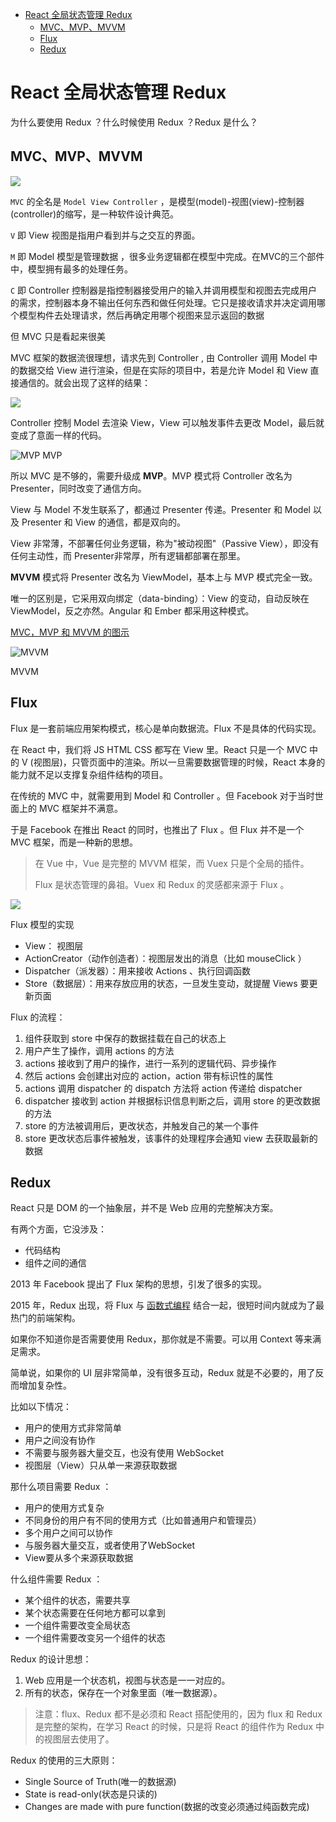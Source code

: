 - [React 全局状态管理 Redux](#react-全局状态管理-redux)
  - [MVC、MVP、MVVM](#mvcmvpmvvm)
  - [Flux](#flux)
  - [Redux](#redux)

# React 全局状态管理 Redux

为什么要使用 Redux ？什么时候使用 Redux ？Redux 是什么？

## MVC、MVP、MVVM

![](assets/mvc-base.png)

`MVC` 的全名是 `Model View Controller` ，是模型(model)-视图(view)-控制器(controller)的缩写，是一种软件设计典范。

`V` 即 View 视图是指用户看到并与之交互的界面。

`M` 即 Model 模型是管理数据 ，很多业务逻辑都在模型中完成。在MVC的三个部件中，模型拥有最多的处理任务。

`C` 即 Controller 控制器是指控制器接受用户的输入并调用模型和视图去完成用户的需求，控制器本身不输出任何东西和做任何处理。它只是接收请求并决定调用哪个模型构件去处理请求，然后再确定用哪个视图来显示返回的数据

但 MVC 只是看起来很美

MVC 框架的数据流很理想，请求先到 Controller , 由 Controller 调用 Model 中的数据交给 View 进行渲染，但是在实际的项目中，若是允许 Model 和 View 直接通信的。就会出现了这样的结果：

![](assets/defect-of-mvc.png)

Controller 控制 Model 去渲染 View，View 可以触发事件去更改 Model，最后就变成了意面一样的代码。

![MVP](assets/MVP.png)
MVP

所以 MVC 是不够的，需要升级成 **MVP**。MVP 模式将 Controller 改名为 Presenter，同时改变了通信方向。

View 与 Model 不发生联系了，都通过 Presenter 传递。Presenter 和 Model 以及 Presenter 和 View 的通信，都是双向的。

View 非常薄，不部署任何业务逻辑，称为"被动视图"（Passive View），即没有任何主动性，而 Presenter非常厚，所有逻辑都部署在那里。

**MVVM** 模式将 Presenter 改名为 ViewModel，基本上与 MVP 模式完全一致。

唯一的区别是，它采用双向绑定（data-binding）：View 的变动，自动反映在 ViewModel，反之亦然。Angular 和 Ember 都采用这种模式。

[MVC，MVP 和 MVVM 的图示](https://www.ruanyifeng.com/blog/2015/02/mvcmvp_mvvm.html)

![MVVM](assets/MVVM.png)

MVVM

## Flux

Flux 是一套前端应用架构模式，核心是单向数据流。Flux 不是具体的代码实现。

在 React 中，我们将 JS HTML CSS 都写在 View 里。React 只是一个 MVC 中的 V (视图层)，只管页面中的渲染。所以一旦需要数据管理的时候，React 本身的能力就不足以支撑复杂组件结构的项目。

在传统的 MVC 中，就需要用到 Model 和 Controller 。但 Facebook 对于当时世面上的 MVC 框架并不满意。

于是 Facebook 在推出 React 的同时，也推出了 Flux 。但 Flux 并不是一个 MVC 框架，而是一种新的思想。


> 在 Vue 中，Vue 是完整的 MVVM 框架，而 Vuex 只是个全局的插件。
> 
> Flux 是状态管理的鼻祖。Vuex 和 Redux 的灵感都来源于 Flux 。

![](assets/Flux%20model.png)

Flux 模型的实现

- View： 视图层
- ActionCreator（动作创造者）：视图层发出的消息（比如 mouseClick ）
- Dispatcher（派发器）：用来接收 Actions 、执行回调函数
- Store（数据层）：用来存放应用的状态，一旦发生变动，就提醒 Views 要更新页面

Flux 的流程：

1. 组件获取到 store 中保存的数据挂载在自己的状态上
2. 用户产生了操作，调用 actions 的方法
3. actions 接收到了用户的操作，进行一系列的逻辑代码、异步操作
4. 然后 actions 会创建出对应的 action，action 带有标识性的属性
5. actions 调用 dispatcher 的 dispatch 方法将 action 传递给 dispatcher
6. dispatcher 接收到 action 并根据标识信息判断之后，调用 store 的更改数据的方法
7. store 的方法被调用后，更改状态，并触发自己的某一个事件
8. store 更改状态后事件被触发，该事件的处理程序会通知 view 去获取最新的数据

## Redux

React 只是 DOM 的一个抽象层，并不是 Web 应用的完整解决方案。

有两个方面，它没涉及：

- 代码结构
- 组件之间的通信

2013 年 Facebook 提出了 Flux 架构的思想，引发了很多的实现。

2015 年，Redux 出现，将 Flux 与 [函数式编程](https://llh911001.gitbooks.io/mostly-adequate-guide-chinese/content/) 结合一起，很短时间内就成为了最热门的前端架构。

如果你不知道你是否需要使用 Redux，那你就是不需要。可以用 Context 等来满足需求。

简单说，如果你的 UI 层非常简单，没有很多互动，Redux 就是不必要的，用了反而增加复杂性。

比如以下情况：

- 用户的使用方式非常简单
- 用户之间没有协作
- 不需要与服务器大量交互，也没有使用 WebSocket
- 视图层（View）只从单一来源获取数据

那什么项目需要 Redux ：

- 用户的使用方式复杂
- 不同身份的用户有不同的使用方式（比如普通用户和管理员）
- 多个用户之间可以协作
- 与服务器大量交互，或者使用了WebSocket
- View要从多个来源获取数据

什么组件需要 Redux ：

- 某个组件的状态，需要共享
- 某个状态需要在任何地方都可以拿到
- 一个组件需要改变全局状态
- 一个组件需要改变另一个组件的状态

Redux 的设计思想：

1. Web 应用是一个状态机，视图与状态是一一对应的。
2. 所有的状态，保存在一个对象里面（唯一数据源）。

> 注意：flux、Redux 都不是必须和 React 搭配使用的，因为 flux 和 Redux 是完整的架构，在学习 React 的时候，只是将 React 的组件作为 Redux 中的视图层去使用了。
> 

Redux 的使用的三大原则：

- Single Source of Truth(唯一的数据源)
- State is read-only(状态是只读的)
- Changes are made with pure function(数据的改变必须通过纯函数完成)
